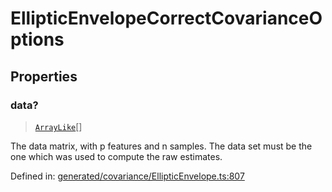 # EllipticEnvelopeCorrectCovarianceOptions

## Properties

### data?

> [`ArrayLike`](../types/ArrayLike.md)[]

The data matrix, with p features and n samples. The data set must be the one which was used to compute the raw estimates.

Defined in:  [generated/covariance/EllipticEnvelope.ts:807](https://github.com/transitive-bullshit/scikit-learn-ts/blob/b59c1ff/packages/sklearn/src/generated/covariance/EllipticEnvelope.ts#L807)
